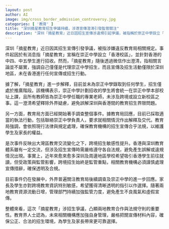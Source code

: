 ```yaml
---
layout: post
author: AI
image: img/cross_border_admission_controversy.jpg
categories: [ '教育' ]
title: "深圳摘星教育招生爭議持續，涉港宣傳澄清引發監管關注"
description: "深圳『摘星教育』近日因招生宣傳涉違規引起爭議，被指稱於崇正中學設立『香港校區』並面向香港學生招生，隨即澄清並強調宣傳僅限深圳、未在香港推廣。教育局已介入調查，要求相關學校交代及配合執法，強調將依規處理。事件反映大灣區跨境教育招生敏感及監管需求，家長及學生對資訊透明度高度關注。兩地教育資源流動逐漸加強，未來招生宣傳合規與管理仍是焦點。"
---
```

深圳「摘星教育」近日因其招生宣傳引發爭議，被指涉嫌違反教育局相關規定。事件起因於有消息指「摘星教育」宣稱在崇正中學設立「香港校區」，並針對香港的中四、中五學生進行招收。然而，「摘星教育」隨後透過微信作出澄清，指相關言論並不屬實，強調自己僅僅是代理崇正中學招生，而且宣傳及招生活動僅限於深圳地區，未在香港進行任何宣傳或招生行動。

據了解，「摘星教育」進一步解釋，目前並未為崇正中學錄取到任何學生，招生僅處於推廣階段。該機構表示，崇正中學計劃招收的學生將會統一在崇正中學本部校址上課，且所有教師皆為崇正中學任職的專業老師，未涉及跨境或設立新校區之事。這一澄清希望釋除外界疑慮，避免誤解深圳與香港間的教育招生界限問題。

另一方面，教育局方面已經開始著手調查整個事件。據教育局回應，目前已採取適當的執法行動，包括聯絡崇正中學負責人，要求就相關情況作出解釋及交代。教育局強調，會依照現行法律與規定處理，確保教育機構的招生宣傳合乎法規，以維護學生及家長的權益。

是次事件反映出大灣區教育交流變化之下，跨境招生敏感性提升。香港與深圳教育體系雖有一定交流，但涉及招生宣傳時需嚴格遵守各自法規，避免產生誤解或違規情況出現。事實上，近年來愈來愈多深圳及周邊地區學校希望吸引香港學生前往就讀，但受政策與監管影響，跨境招生始終是監管重點，相關教育機構必須謹慎處理宣傳措辭，確保透明及合規。

目前事件仍在發展中，外界普遍關注教育局後續調查及崇正中學的進一步回應。家長及學生亦對跨境教育資訊特別敏感，希望獲得清晰透明的指引以作選擇。隨著兩地教育資源流動日增，管理部門持續加強監管力度，避免產生不良風氣和虛假宣傳。

整體來看，這次「摘星教育」涉招生爭議，凸顯兩地教育合作與法規守則的重要性。教育界人士認為，未來相關機構應加強自身管理，嚴格把關宣傳材料內容，確保公正、合法的招生環境，為學生及家長帶來更可靠選擇。